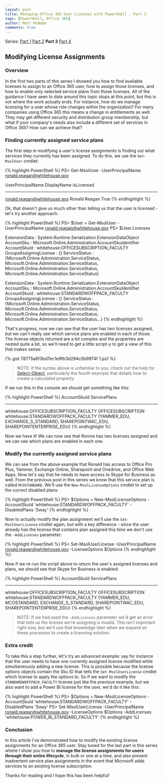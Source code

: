 ```yaml
---
layout: post
title: Managing Office 365 User Licenses with PowerShell - Part 3
tags: [PowerShell, Office 365]
author: Matt McNabb
comments: true
---
```


[Part1]: /Office-365-Licensing_1
[Part2]: /Office-365-Licensing_2
[Part3]: /Office-365-Licensing_3
[Part4]: /Office-365-Licensing_4
[Select]: https://technet.microsoft.com/en-us/library/hh849895.aspx

Series: [Part 1][Part1] [Part 2][Part2] **Part 3** [Part 4][Part4]

## Modifying License Assignments

### Overview

In the first two parts of this series I showed you how to find available licenses to assign to an Office 365 user, how to assign those licenses, and how to enable only selected service plans from those licenses. All of the guidance I have seen to date around this topic stops at this point, but this is not where the work actually ends. For instance, how do we manage licensing for a user whose role changes within the organization? For many companies using Office 365 this means a change in entitlements as well. They may get different security and distribution group membership, but what if your company's needs also include a different set of services in Office 365? How can we achieve that?

### Finding currently assigned service plans
The first step in modifying a user's license assignments is finding out what services they currently has been assigned. To do this, we use the `Get-MsolUser` cmdlet:

<!--more-->

{% highlight PowerShell %}
PS> Get-MsolUser -UserPrincipalName ronald.reagan@whitehouse.gov

UserPrincipalName            DisplayName    isLicensed
-----------------            -----------    ----------
ronald.reagan@whitehouse.gov Ronald Reagan  True
{% endhighlight %}

Ok, that doesn't give us much other than telling us that the user is licensed - let's try another approach:

{% highlight PowerShell %}
PS> $User = Get-MsolUser -UserPrincipalName ronald.reagan@whitehouse.gov
PS> $User.Licenses

ExtensionData          : System.Runtime.Serialization.ExtensionDataObject
AccountSku             : Microsoft.Online.Administration.AccountSkuIdentifier
AccountSkuId           : whitehouse:OFFICESUBSCRIPTION_FACULTY
GroupsAssigningLicense : {}
ServiceStatus          : {Microsoft.Online.Administration.ServiceStatus,
                         Microsoft.Online.Administration.ServiceStatus, Microsoft.Online.Administration.ServiceStatus,
                         Microsoft.Online.Administration.ServiceStatus}

ExtensionData          : System.Runtime.Serialization.ExtensionDataObject
AccountSku             : Microsoft.Online.Administration.AccountSkuIdentifier
AccountSkuId           : whitehouse:STANDARDWOFFPACK_FACULTY
GroupsAssigningLicense : {}
ServiceStatus          : {Microsoft.Online.Administration.ServiceStatus,
                         Microsoft.Online.Administration.ServiceStatus, Microsoft.Online.Administration.ServiceStatus,
                         Microsoft.Online.Administration.ServiceStatus...}
{% endhighlight %}

That's progress, now we can see that the user has two licenses assigned, but we can't really see which service plans are enabled in each of those. The license objects returned are a bit complex and the properties are nested quite a bit, so we'll need to get a little script-y to get a view of this that makes sense:

{% gist 78775a6f3bd7ec1e9fb3d294c5b9974f 1.ps1 %}

> NOTE: If the syntax above is unfamiliar to you, check out the help for [Select-Object][Select], particularly the fourth example that details how to create a calculated property.

If we run this in the console we should get something like this:

{% highlight PowerShell %}
AccountSkuId                               ServicePlans
------------                               ------------
whitehouse:OFFICESUBSCRIPTION_FACULTY   OFFICESUBSCRIPTION
whitehouse:STANDARDWOFFPACK_FACULTY     {YAMMER_EDU, EXCHANGE_S_STANDARD, SHAREPOINTWAC_EDU, SHAREPOINTENTERPRISE_EDU}
{% endhighlight %}

Now we have it! We can now see that Ronnie has two licenses assigned and we can see which plans are enabled in each one.

### Modify the currently assigned service plans

We can see from the above example that Ronald has access to Office Pro Plus, Yammer, Exchange Online, Sharepoint and Onedrive, and Office Web Apps. Now let's say that he needs to have access to Skype for Business as well. From the previous post in this series we know that this service plan is called `MCOSTANDARD`. We'll use the `New-MsolLicenseOptions` cmdlet to set up the correct disabled plans:

{% highlight PowerShell %}
PS> $Options = New-MsolLicenseOptions -AccountSkuId 'whitehouse:STANDARDWOFFPACK_FACULTY' -DisabledPlans 'Sway'
{% endhighlight %}

Now to actually modify the plan assignment we'll use the `Set-MsolUserLicense` cmdlet again, but with a key difference - since the user already has the license that contains plan assigned this time we don't use the `-AddLicenses` parameter:

{% highlight PowerShell %}
PS> Set-MsolUserLicense -UserPrincipalName ronald.reagan@whitehouse.gov -LicenseOptions $Options
{% endhighlight %}

Now if we re-run the script above to return the user's assigned licenses and plans, we should see that Skype for Business is enabled:

{% highlight PowerShell %}
AccountSkuId                               ServicePlans
------------                               ------------
whitehouse:OFFICESUBSCRIPTION_FACULTY   OFFICESUBSCRIPTION
whitehouse:STANDARDWOFFPACK_FACULTY     {YAMMER_EDU, MCOSTANDARD, EXCHANGE_S_STANDARD, SHAREPOINTWAC_EDU, SHAREPOINTENTERPRISE_EDU}
{% endhighlight %}

> NOTE: If we had used the `-AddLicenses` parameter we'd get an error that tells us the license we're assigning is invalid. This isn't important right now, but we'll use that knowledge later when we expand on these processes to create a licensing solution.

### Extra credit

To take this a step further, let's try an advanced example: say for instance that the user needs to have one currently assigned license modified while simultaneously adding a new license. This is possible because the license options objects contain the Sku ID that tells the `Set-MsolUserLicense` cmdlet which license to apply the options to. So if we want to modify the `STANDARDWOFFPACK_FACULTY` license just like the previous example, but we also want to add a Power BI license for the user, we'd do it like this:

{% highlight PowerShell %}
PS> $Options = New-MsolLicenseOptions -AccountSkuId 'whitehouse:STANDARDWOFFPACK_FACULTY' -DisabledPlans 'Sway'
PS> Set-MsolUserLicense -UserPrincipalName ronald.reagan@whitehouse.gov -LicenseOptions $Options -AddLicenses 'whitehouse:POWER_BI_STANDARD_FACULTY'
{% endhighlight %}

### Conclusion

In this article I've demonstrated how to modify the existing license assignments for an Office 365 user. Stay tuned for the last part in this series where I show you how to **manage the license assignments for users through their entire lifecycle**, in bulk or one at a time, and also prevent inadvertent service plan assignments in the event that Microsoft adds services to an existing license subscription.

Thanks for reading and I hope this has been helpful!